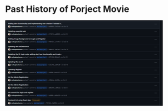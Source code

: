 # Past History of Porject Movie
![History Github 1.PNG](https://github.com/neilraphaelramos/MovieProjectADT313/blob/main/History%20Github%201.PNG)
